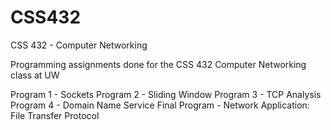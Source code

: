 # CSS432
CSS 432 - Computer Networking

Programming assignments done for the CSS 432 Computer Networking class at UW

Program 1 - Sockets
Program 2 - Sliding Window
Program 3 - TCP Analysis
Program 4 - Domain Name Service
Final Program - Network Application: File Transfer Protocol
